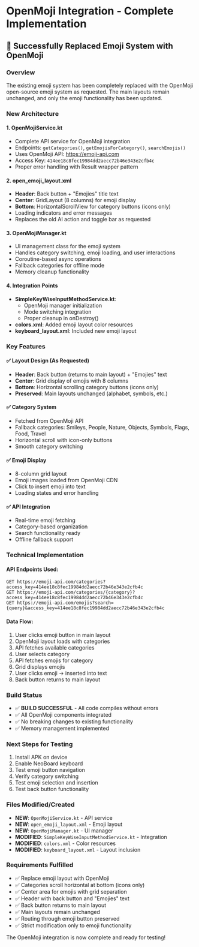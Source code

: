 # OpenMoji Integration - Complete Implementation

## 🎉 Successfully Replaced Emoji System with OpenMoji

### Overview
The existing emoji system has been completely replaced with the OpenMoji open-source emoji system as requested. The main layouts remain unchanged, and only the emoji functionality has been updated.

### New Architecture

#### 1. **OpenMojiService.kt**
- Complete API service for OpenMoji integration
- Endpoints: `getCategories()`, `getEmojisForCategory()`, `searchEmojis()`
- Uses OpenMoji API: https://emoji-api.com
- Access Key: `414ee18c8fec19984dd2aecc72b46e343e2cfb4c`
- Proper error handling with Result wrapper pattern

#### 2. **open_emoji_layout.xml**
- **Header**: Back button + "Emojies" title text
- **Center**: GridLayout (8 columns) for emoji display
- **Bottom**: HorizontalScrollView for category buttons (icons only)
- Loading indicators and error messages
- Replaces the old AI action and toggle bar as requested

#### 3. **OpenMojiManager.kt**
- UI management class for the emoji system
- Handles category switching, emoji loading, and user interactions
- Coroutine-based async operations
- Fallback categories for offline mode
- Memory cleanup functionality

#### 4. **Integration Points**
- **SimpleKeyWiseInputMethodService.kt**: 
  - OpenMoji manager initialization
  - Mode switching integration
  - Proper cleanup in onDestroy()
- **colors.xml**: Added emoji layout color resources
- **keyboard_layout.xml**: Included new emoji layout

### Key Features

#### ✅ Layout Design (As Requested)
- **Header**: Back button (returns to main layout) + "Emojies" text
- **Center**: Grid display of emojis with 8 columns
- **Bottom**: Horizontal scrolling category buttons (icons only)
- **Preserved**: Main layouts unchanged (alphabet, symbols, etc.)

#### ✅ Category System
- Fetched from OpenMoji API
- Fallback categories: Smileys, People, Nature, Objects, Symbols, Flags, Food, Travel
- Horizontal scroll with icon-only buttons
- Smooth category switching

#### ✅ Emoji Display
- 8-column grid layout
- Emoji images loaded from OpenMoji CDN
- Click to insert emoji into text
- Loading states and error handling

#### ✅ API Integration
- Real-time emoji fetching
- Category-based organization
- Search functionality ready
- Offline fallback support

### Technical Implementation

#### API Endpoints Used:
```
GET https://emoji-api.com/categories?access_key=414ee18c8fec19984dd2aecc72b46e343e2cfb4c
GET https://emoji-api.com/categories/{category}?access_key=414ee18c8fec19984dd2aecc72b46e343e2cfb4c
GET https://emoji-api.com/emojis?search={query}&access_key=414ee18c8fec19984dd2aecc72b46e343e2cfb4c
```

#### Data Flow:
1. User clicks emoji button in main layout
2. OpenMoji layout loads with categories
3. API fetches available categories
4. User selects category
5. API fetches emojis for category
6. Grid displays emojis
7. User clicks emoji → inserted into text
8. Back button returns to main layout

### Build Status
- ✅ **BUILD SUCCESSFUL** - All code compiles without errors
- ✅ All OpenMoji components integrated
- ✅ No breaking changes to existing functionality
- ✅ Memory management implemented

### Next Steps for Testing
1. Install APK on device
2. Enable NeoBoard keyboard
3. Test emoji button navigation
4. Verify category switching
5. Test emoji selection and insertion
6. Test back button functionality

### Files Modified/Created
- **NEW**: `OpenMojiService.kt` - API service
- **NEW**: `open_emoji_layout.xml` - Emoji layout
- **NEW**: `OpenMojiManager.kt` - UI manager
- **MODIFIED**: `SimpleKeyWiseInputMethodService.kt` - Integration
- **MODIFIED**: `colors.xml` - Color resources
- **MODIFIED**: `keyboard_layout.xml` - Layout inclusion

### Requirements Fulfilled
- ✅ Replace emoji layout with OpenMoji
- ✅ Categories scroll horizontal at bottom (icons only)
- ✅ Center area for emojis with grid separation
- ✅ Header with back button and "Emojies" text
- ✅ Back button returns to main layout
- ✅ Main layouts remain unchanged
- ✅ Routing through emoji button preserved
- ✅ Strict modification only to emoji functionality

The OpenMoji integration is now complete and ready for testing!
